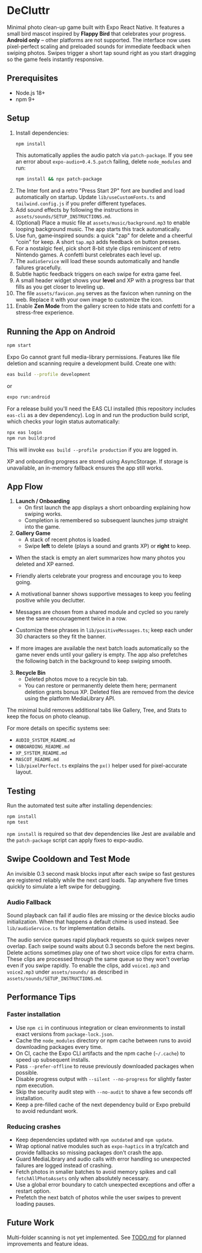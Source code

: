 # DeCluttr

Minimal photo clean-up game built with Expo React Native.
It features a small bird mascot inspired by **Flappy Bird** that celebrates your progress.
**Android only** – other platforms are not supported.
The interface now uses pixel-perfect scaling and preloaded sounds for
immediate feedback when swiping photos. Swipes trigger a short tap sound right
as you start dragging so the game feels instantly responsive.

## Prerequisites

- Node.js 18+
- npm 9+

## Setup

1. Install dependencies:
   ```bash
   npm install
   ```
   This automatically applies the audio patch via `patch-package`. If you see an error about
   `expo-audio+0.4.5.patch` failing, delete `node_modules` and run:
   ```bash
   npm install && npx patch-package
   ```
2. The Inter font and a retro "Press Start 2P" font are bundled and load automatically on startup. Update `lib/useCustomFonts.ts` and `tailwind.config.js` if you prefer different typefaces.
3. Add sound effects by following the instructions in `assets/sounds/SETUP_INSTRUCTIONS.md`.
4. (Optional) Place a music file at `assets/music/background.mp3` to enable looping background music. The app starts this track automatically.
5. Use fun, game‑inspired sounds: a quick "zap" for delete and a cheerful "coin" for keep. A short `tap.mp3` adds feedback on button presses.
6. For a nostalgic feel, pick short 8-bit style clips reminiscent of retro Nintendo games. A confetti burst celebrates each level up.
7. The `audioService` will load these sounds automatically and handle failures gracefully.
8. Subtle haptic feedback triggers on each swipe for extra game feel.
9. A small header widget shows your **level** and XP with a progress bar that fills as you get closer to leveling up.
10. The file `assets/favicon.png` serves as the favicon when running on the web. Replace it with your own image to customize the icon.
11. Enable **Zen Mode** from the gallery screen to hide stats and confetti for a stress-free experience.

## Running the App on Android

```bash
npm start
```

Expo Go cannot grant full media-library permissions. Features like file deletion
and scanning require a development build. Create one with:

```bash
eas build --profile development
```

or

```bash
expo run:android
```

For a release build you'll need the EAS CLI installed (this repository includes
`eas-cli` as a dev dependency). Log in and run the production build script,
which checks your login status automatically:

```bash
npx eas login
npm run build:prod
```
This will invoke `eas build --profile production` if you are logged in.

XP and onboarding progress are stored using AsyncStorage. If storage is
unavailable, an in-memory fallback ensures the app still works.

## App Flow

1. **Launch / Onboarding**
   - On first launch the app displays a short onboarding explaining how swiping works.
   - Completion is remembered so subsequent launches jump straight into the game.
2. **Gallery Game**
   - A stack of recent photos is loaded.
   - Swipe **left** to delete (plays a sound and grants XP) or **right** to keep.

- When the stack is empty an alert summarizes how many photos you deleted and XP earned.
- Friendly alerts celebrate your progress and encourage you to keep going.
- A motivational banner shows supportive messages to keep you feeling positive while you declutter.
- Messages are chosen from a shared module and cycled so you rarely see the same encouragement twice in a row.
- Customize these phrases in `lib/positiveMessages.ts`; keep each under 30 characters so they fit the banner.

- If more images are available the next batch loads automatically so the game never ends until your gallery is empty. The app also prefetches the following batch in the background to keep swiping smooth.

3. **Recycle Bin**
   - Deleted photos move to a recycle bin tab.
   - You can restore or permanently delete them here; permanent deletion grants bonus XP. Deleted files are removed from the device using the platform MediaLibrary API.

The minimal build removes additional tabs like Gallery, Tree, and Stats to keep the focus on photo cleanup.

For more details on specific systems see:

- `AUDIO_SYSTEM_README.md`
- `ONBOARDING_README.md`
- `XP_SYSTEM_README.md`
- `MASCOT_README.md`
- `lib/pixelPerfect.ts` explains the `px()` helper used for pixel-accurate layout.

## Testing

Run the automated test suite after installing dependencies:

```bash
npm install
npm test
```

`npm install` is required so that dev dependencies like Jest are available and
the `patch-package` script can apply fixes to expo-audio.

## Swipe Cooldown and Test Mode

An invisible 0.3&nbsp;second mask blocks input after each swipe so fast gestures are registered reliably while the next card loads.
Tap anywhere five times quickly to simulate a left swipe for debugging.

### Audio Fallback

Sound playback can fail if audio files are missing or the device blocks audio initialization. When that happens a default chime is used instead. See `lib/audioService.ts` for implementation details.

The audio service queues rapid playback requests so quick swipes never overlap. Each swipe sound waits about 0.3&nbsp;seconds before the next begins. Delete actions sometimes play one of two short voice clips for extra charm.
These clips are processed through the same queue so they won't overlap even if you swipe rapidly. To enable the clips, add `voice1.mp3` and `voice2.mp3` under `assets/sounds/` as described in `assets/sounds/SETUP_INSTRUCTIONS.md`.

## Performance Tips

### Faster installation

- Use `npm ci` in continuous integration or clean environments to install exact versions from `package-lock.json`.
- Cache the `node_modules` directory or npm cache between runs to avoid downloading packages every time.
- On CI, cache the Expo CLI artifacts and the npm cache (`~/.cache`) to speed up subsequent installs.
- Pass `--prefer-offline` to reuse previously downloaded packages when possible.
- Disable progress output with `--silent --no-progress` for slightly faster npm execution.
- Skip the security audit step with `--no-audit` to shave a few seconds off installation.
- Keep a pre-filled cache of the next dependency build or Expo prebuild to avoid redundant work.

### Reducing crashes

- Keep dependencies updated with `npm outdated` and `npm update`.
- Wrap optional native modules such as `expo-haptics` in a try/catch and provide fallbacks so missing packages don't crash the app.
- Guard MediaLibrary and audio calls with error handling so unexpected failures are logged instead of crashing.
- Fetch photos in smaller batches to avoid memory spikes and call `fetchAllPhotoAssets` only when absolutely necessary.
- Use a global error boundary to catch unexpected exceptions and offer a restart option.
- Prefetch the next batch of photos while the user swipes to prevent loading pauses.

## Future Work

Multi-folder scanning is not yet implemented. See [TODO.md](TODO.md) for planned improvements and feature ideas.
